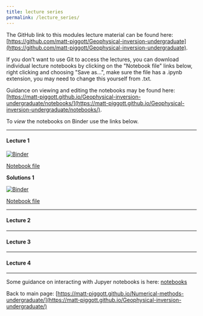 ```yaml
---
title: lecture series
permalink: /lecture_series/
---
```


The GitHub link to this modules lecture material can be found here:
[https://github.com/matt-piggott/Geophysical-inversion-undergraduate](https://github.com/matt-piggott/Geophysical-inversion-undergraduate).


If you don't want to use Git to access the lectures, you can download individual lecture notebooks by clicking on the "Notebook file" links below, right clicking and choosing "Save as...", make sure the file has a .ipynb extension, you may need to change this yourself from .txt.

Guidance on viewing and editing the notebooks may be found here:
[https://matt-piggott.github.io/Geophysical-inversion-undergraduate/notebooks/](https://matt-piggott.github.io/Geophysical-inversion-undergraduate/notebooks/).

To *view* the notebooks on Binder use the links below.


---

#### Lecture 1

[![Binder](https://mybinder.org/badge_logo.svg)](https://mybinder.org/v2/gh/matt-piggott/Geophysical-inversion-undergraduate/HEAD?filepath=notebook%2FLecture-1-Geophysical-inversion.ipynb)

[Notebook file](https://raw.githubusercontent.com/matt-piggott/Geophysical-inversion-undergraduate/master/notebook/Lecture-1-Geophysical-inversion.ipynb)

**Solutions 1**

[![Binder](https://mybinder.org/badge_logo.svg)](https://mybinder.org/v2/gh/matt-piggott/Geophysical-inversion-undergraduate/HEAD?filepath=notebook%2FLecture-2-Geophysical-inversion-Solutions.ipynb)

[Notebook file](https://raw.githubusercontent.com/matt-piggott/Geophysical-inversion-undergraduate/master/notebook/Lecture-1-Geophysical-inversion-Solutions.ipynb)

---

#### Lecture 2

---

#### Lecture 3

---

#### Lecture 4

---

Some guidance on interacting with Jupyer notebooks is here: [notebooks](https://matt-piggott.github.io/Geophysical-inversion-undergraduate/notebooks/)


Back to main page: [https://matt-piggott.github.io/Numerical-methods-undergraduate/](https://matt-piggott.github.io/Geophysical-inversion-undergraduate/)
